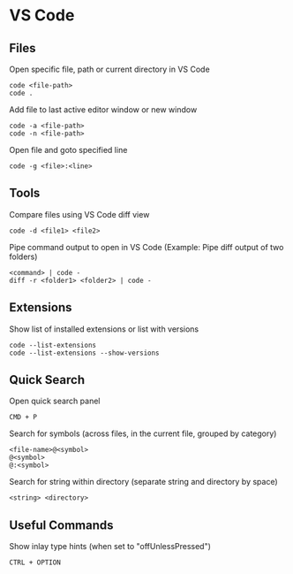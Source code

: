# VS Code

## Files

Open specific file, path or current directory in VS Code

    code <file-path>
    code .

Add file to last active editor window or new window

    code -a <file-path>
    code -n <file-path>

Open file and goto specified line

    code -g <file>:<line>

## Tools

Compare files using VS Code diff view

    code -d <file1> <file2>

Pipe command output to open in VS Code (Example: Pipe diff output of two folders)

    <command> | code -
    diff -r <folder1> <folder2> | code -

## Extensions

Show list of installed extensions or list with versions

    code --list-extensions
    code --list-extensions --show-versions

## Quick Search

Open quick search panel

    CMD + P

Search for symbols (across files, in the current file, grouped by category)

    <file-name>@<symbol>
    @<symbol>
    @:<symbol>

Search for string within directory (separate string and directory by space)

    <string> <directory>

## Useful Commands

Show inlay type hints (when set to "offUnlessPressed")

    CTRL + OPTION

